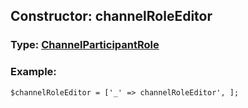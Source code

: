 ## Constructor: channelRoleEditor  




### Type: [ChannelParticipantRole](../types/ChannelParticipantRole.md)


### Example:

```
$channelRoleEditor = ['_' => channelRoleEditor', ];
```